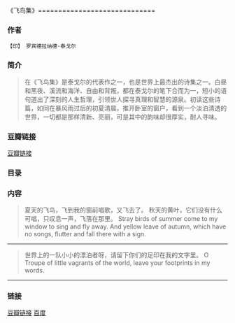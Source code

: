《飞鸟集》=============================

### 作者
    【印】 罗宾德拉纳德·泰戈尔

### 简介
> 在《飞鸟集》是泰戈尔的代表作之一，也是世界上最杰出的诗集之一。白昼和黑夜、溪流和海洋、自由和背叛，都在泰戈尔的笔下合而为一，短小的语句道出了深刻的人生哲理，引领世人探寻真理和智慧的源泉。初读这些诗篇，如同在暴风雨过后的初夏清晨，推开卧室的窗户，看到一个淡泊清透的世界，一切都是那样清新、亮丽，可是其中的韵味却很厚实，耐人寻味。


### 豆瓣链接
  [豆瓣链接](http://book.douban.com/subject/1058661/)

### 目录

### 内容

> 夏天的飞鸟，飞到我的窗前唱歌，又飞去了。
  秋天的黄叶，它们没有什么可唱，只叹息一声，飞落在那里。
  Stray birds of summer come to my window to sing and fly away.
  And yellow leave of autumn, which have no songs, flutter and fall there with a sign.
 
  ----

> 世界上的一队小小的漂泊者呀，请留下你们的足印在我的文字里。
> O Troupe of little vagrants of the world, leave your footprints in my words.

  ----
 


### 链接
  [豆瓣链接](http://www.douban.com/group/topic/11599731/)
  [百度](http://wenku.baidu.com/link?url=yd0UymR9Z7IXo7PHnm_H8Xr7_JXbMYcG2HyTi317A0Ls6nrXo_o_9FWlY6AQ3FxFeGcKUW-mUyNBxvIOwaTaLWj0HkMlQ_SsuaGE6w2qjGO)
